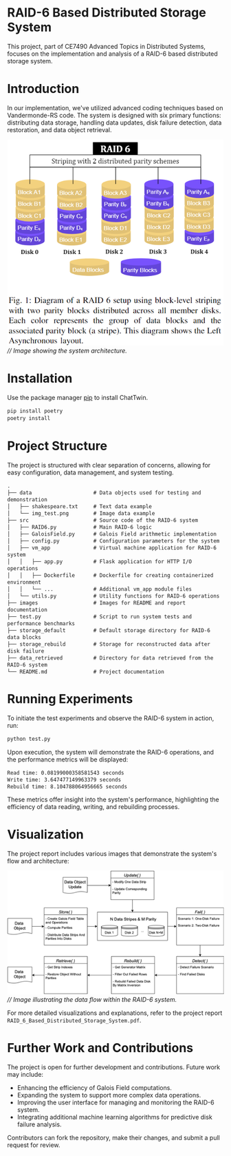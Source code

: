 # RAID-6 Based Distributed Storage System

This project, part of CE7490 Advanced Topics in Distributed Systems, focuses on the implementation and analysis of a RAID-6 based distributed storage system.

# Introduction

In our implementation, we've utilized advanced coding techniques based on Vandermonde-RS code. 
The system is designed with six primary functions: distributing data storage, handling data updates, disk failure detection, data restoration, and data object retrieval.

![RAID-6 System Architecture](/images/system_architecture.png) 
*// Image showing the system architecture.*

# Installation

Use the package manager [pip](https://pip.pypa.io/en/stable/) to install ChatTwin.

```bash
pip install poetry
poetry install
```

# Project Structure

The project is structured with clear separation of concerns, allowing for easy configuration, data management, and system testing.

```
.
├── data                    # Data objects used for testing and demonstration
│   ├── shakespeare.txt     # Text data example
│   └── img_test.png        # Image data example
├── src                     # Source code of the RAID-6 system
│   ├── RAID6.py            # Main RAID-6 logic
│   ├── GaloisField.py      # Galois Field arithmetic implementation
│   ├── config.py           # Configuration parameters for the system
│   ├── vm_app              # Virtual machine application for RAID-6 system
│   │   ├── app.py          # Flask application for HTTP I/O operations
│   │   ├── Dockerfile      # Dockerfile for creating containerized environment
│   │   └── ...             # Additional vm_app module files
│   └── utils.py            # Utility functions for RAID-6 operations
├── images                  # Images for README and report documentation
├── test.py                 # Script to run system tests and performance benchmarks
├── storage_default         # Default storage directory for RAID-6 data blocks
├── storage_rebuild         # Storage for reconstructed data after disk failure
├── data_retrieved          # Directory for data retrieved from the RAID-6 system
└── README.md               # Project documentation
```

# Running Experiments

To initiate the test experiments and observe the RAID-6 system in action, run:

```bash
python test.py 
```

Upon execution, the system will demonstrate the RAID-6 operations, and the performance metrics will be displayed:

```
Read time: 0.08199000358581543 seconds
Write time: 3.647477149963379 seconds
Rebuild time: 8.104788064956665 seconds
```

These metrics offer insight into the system's performance, highlighting the efficiency of data reading, writing, and rebuilding processes.

# Visualization

The project report includes various images that demonstrate the system's flow and architecture:

![RAID-6 Data Flow](/images/flow.png) *// Image illustrating the data flow within the RAID-6 system.*

For more detailed visualizations and explanations, refer to the project report `RAID_6_Based_Distributed_Storage_System.pdf`.

# Further Work and Contributions

The project is open for further development and contributions. Future work may include:

- Enhancing the efficiency of Galois Field computations.
- Expanding the system to support more complex data operations.
- Improving the user interface for managing and monitoring the RAID-6 system.
- Integrating additional machine learning algorithms for predictive disk failure analysis.

Contributors can fork the repository, make their changes, and submit a pull request for review.


